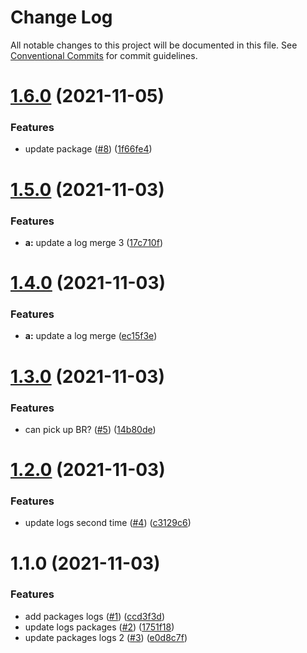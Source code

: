 # Change Log

All notable changes to this project will be documented in this file.
See [Conventional Commits](https://conventionalcommits.org) for commit guidelines.

# [1.6.0](https://github.com/lughino/squash-merge/compare/a@1.5.0...a@1.6.0) (2021-11-05)


### Features

* update package ([#8](https://github.com/lughino/squash-merge/issues/8)) ([1f66fe4](https://github.com/lughino/squash-merge/commit/1f66fe43fa1d26dce3fe52f46cdb2897501a3ea7))





# [1.5.0](https://github.com/lughino/squash-merge/compare/a@1.4.0...a@1.5.0) (2021-11-03)


### Features

* **a:** update a log merge 3 ([17c710f](https://github.com/lughino/squash-merge/commit/17c710fe905d897ee30396f921c00deb374cb8e3))





# [1.4.0](https://github.com/lughino/squash-merge/compare/a@1.3.0...a@1.4.0) (2021-11-03)


### Features

* **a:** update a log merge ([ec15f3e](https://github.com/lughino/squash-merge/commit/ec15f3e0e18777b3f05cd457b01ef339a5cbbbd8))





# [1.3.0](https://github.com/lughino/squash-merge/compare/a@1.2.0...a@1.3.0) (2021-11-03)


### Features

* can pick up BR? ([#5](https://github.com/lughino/squash-merge/issues/5)) ([14b80de](https://github.com/lughino/squash-merge/commit/14b80defcc96dd2f0057bcb83f715dff10118b80))





# [1.2.0](https://github.com/lughino/squash-merge/compare/a@1.1.0...a@1.2.0) (2021-11-03)


### Features

* update logs second time ([#4](https://github.com/lughino/squash-merge/issues/4)) ([c3129c6](https://github.com/lughino/squash-merge/commit/c3129c630081b0ba5b96b89a01f74a79357b5641))





# 1.1.0 (2021-11-03)


### Features

* add packages logs ([#1](https://github.com/lughino/squash-merge/issues/1)) ([ccd3f3d](https://github.com/lughino/squash-merge/commit/ccd3f3d38af08fe250f02e46cefb15052906b179))
* update logs packages ([#2](https://github.com/lughino/squash-merge/issues/2)) ([1751f18](https://github.com/lughino/squash-merge/commit/1751f18f10d7f3b0832a2adee55016b46d364518))
* update packages logs 2 ([#3](https://github.com/lughino/squash-merge/issues/3)) ([e0d8c7f](https://github.com/lughino/squash-merge/commit/e0d8c7f9f9d313eece544ec4b47aed869e9171df))
